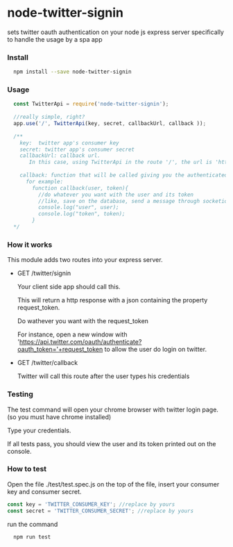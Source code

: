 # node-twitter-signin
sets twitter oauth authentication on your node js express server specifically to handle the usage by a spa app

### Install 
```sh
  npm install --save node-twitter-signin
```

### Usage 
```javascript
  const TwitterApi = require('node-twitter-signin');
  
  //really simple, right?
  app.use('/', TwitterApi(key, secret, callbackUrl, callback ));
  
  /**
    key:  twitter app's consumer key
    secret: twitter app's consumer secret 
    callbackUrl: callback url. 
       In this case, using TwitterApi in the route '/', the url is 'http://localhost:3000/twitter/callback'
    
    callback: function that will be called giving you the authenticated user and its token.
      for example:
        function callback(user, token){
          //do whatever you want with the user and its token
          //like, save on the database, send a message through socketio to the client app, etc...
          console.log("user", user);
          console.log("token", token);
        }
  */

```

### How it works 

This module adds two routes into your express server.

* GET /twitter/signin

  Your client side app should call this.
  
  This will return a http response with a json containing the property request_token.
  
  Do wathever you want with the request_token
  
  For instance, open a new window with 'https://api.twitter.com/oauth/authenticate?oauth_token='+request_token 
  to allow the user do login on twitter.

* GET /twitter/callback 
  
  Twitter will call this route after the user types his credentials

### Testing

The test command will open your chrome browser with twitter login page. (so you must have chrome installed)

Type your credentials.

If all tests pass, you should view the user and its token printed out on the console.

### How to test

Open the file ./test/test.spec.js
on the top of the file, insert your consumer key and consumer secret.

```javascript
const key = 'TWITTER_CONSUMER_KEY'; //replace by yours
const secret = 'TWITTER_CONSUMER_SECRET'; //replace by yours
```

run the command
```sh
  npm run test
```
